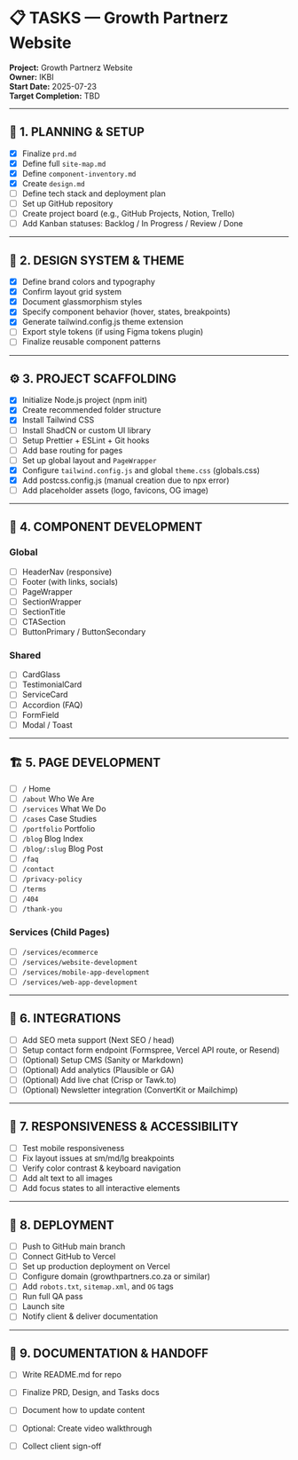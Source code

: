 # 📋 TASKS — Growth Partnerz Website

**Project:** Growth Partnerz Website  
**Owner:** IKBI  
**Start Date:** 2025-07-23  
**Target Completion:** TBD  

---

## 🧠 1. PLANNING & SETUP

- [x] Finalize `prd.md`
- [x] Define full `site-map.md`
- [x] Define `component-inventory.md`
- [x] Create `design.md`
- [ ] Define tech stack and deployment plan
- [ ] Set up GitHub repository
- [ ] Create project board (e.g., GitHub Projects, Notion, Trello)
- [ ] Add Kanban statuses: Backlog / In Progress / Review / Done

---

## 🎨 2. DESIGN SYSTEM & THEME

- [x] Define brand colors and typography
- [x] Confirm layout grid system
- [x] Document glassmorphism styles
- [x] Specify component behavior (hover, states, breakpoints)
- [x] Generate tailwind.config.js theme extension
- [ ] Export style tokens (if using Figma tokens plugin)
- [ ] Finalize reusable component patterns

---

## ⚙️ 3. PROJECT SCAFFOLDING

- [x] Initialize Node.js project (npm init)
- [x] Create recommended folder structure
- [x] Install Tailwind CSS
- [ ] Install ShadCN or custom UI library
- [ ] Setup Prettier + ESLint + Git hooks
- [ ] Add base routing for pages
- [ ] Set up global layout and `PageWrapper`
- [x] Configure `tailwind.config.js` and global `theme.css` (globals.css)
- [x] Add postcss.config.js (manual creation due to npx error)
- [ ] Add placeholder assets (logo, favicons, OG image)

---

## 🧩 4. COMPONENT DEVELOPMENT

### Global
- [ ] HeaderNav (responsive)
- [ ] Footer (with links, socials)
- [ ] PageWrapper
- [ ] SectionWrapper
- [ ] SectionTitle
- [ ] CTASection
- [ ] ButtonPrimary / ButtonSecondary

### Shared
- [ ] CardGlass
- [ ] TestimonialCard
- [ ] ServiceCard
- [ ] Accordion (FAQ)
- [ ] FormField
- [ ] Modal / Toast

---

## 🏗️ 5. PAGE DEVELOPMENT

- [ ] `/` Home
- [ ] `/about` Who We Are
- [ ] `/services` What We Do
- [ ] `/cases` Case Studies
- [ ] `/portfolio` Portfolio
- [ ] `/blog` Blog Index
- [ ] `/blog/:slug` Blog Post
- [ ] `/faq`
- [ ] `/contact`
- [ ] `/privacy-policy`
- [ ] `/terms`
- [ ] `/404`
- [ ] `/thank-you`

### Services (Child Pages)
- [ ] `/services/ecommerce`
- [ ] `/services/website-development`
- [ ] `/services/mobile-app-development`
- [ ] `/services/web-app-development`

---

## 🔌 6. INTEGRATIONS

- [ ] Add SEO meta support (Next SEO / head)
- [ ] Setup contact form endpoint (Formspree, Vercel API route, or Resend)
- [ ] (Optional) Setup CMS (Sanity or Markdown)
- [ ] (Optional) Add analytics (Plausible or GA)
- [ ] (Optional) Add live chat (Crisp or Tawk.to)
- [ ] (Optional) Newsletter integration (ConvertKit or Mailchimp)

---

## 📱 7. RESPONSIVENESS & ACCESSIBILITY

- [ ] Test mobile responsiveness
- [ ] Fix layout issues at sm/md/lg breakpoints
- [ ] Verify color contrast & keyboard navigation
- [ ] Add alt text to all images
- [ ] Add focus states to all interactive elements

---

## 🚀 8. DEPLOYMENT

- [ ] Push to GitHub main branch
- [ ] Connect GitHub to Vercel
- [ ] Set up production deployment on Vercel
- [ ] Configure domain (growthpartners.co.za or similar)
- [ ] Add `robots.txt`, `sitemap.xml`, and `OG` tags
- [ ] Run full QA pass
- [ ] Launch site
- [ ] Notify client & deliver documentation

---

## 🧾 9. DOCUMENTATION & HANDOFF

- [ ] Write README.md for repo
- [ ] Finalize PRD, Design, and Tasks docs
- [ ] Document how to update content
- [ ] Optional: Create video walkthrough
- [ ] Collect client sign-off

